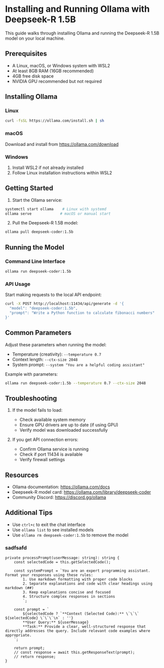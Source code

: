 # Installing and Running Ollama with Deepseek-R 1.5B

This guide walks through installing Ollama and running the Deepseek-R 1.5B model on your local machine.

## Prerequisites

- A Linux, macOS, or Windows system with WSL2
- At least 8GB RAM (16GB recommended)
- 4GB free disk space
- NVIDIA GPU recommended but not required

## Installing Ollama

### Linux
```bash
curl -fsSL https://ollama.com/install.sh | sh
```

### macOS
Download and install from https://ollama.com/download

### Windows
1. Install WSL2 if not already installed
2. Follow Linux installation instructions within WSL2

## Getting Started

1. Start the Ollama service:
```bash
systemctl start ollama    # Linux with systemd
ollama serve             # macOS or manual start
```

2. Pull the Deepseek-R 1.5B model:
```bash
ollama pull deepseek-coder:1.5b
```

## Running the Model

### Command Line Interface
```bash
ollama run deepseek-coder:1.5b
```

### API Usage
Start making requests to the local API endpoint:
```bash
curl -X POST http://localhost:11434/api/generate -d '{
  "model": "deepseek-coder:1.5b",
  "prompt": "Write a Python function to calculate fibonacci numbers"
}'
```

## Common Parameters

Adjust these parameters when running the model:

- Temperature (creativity): `--temperature 0.7`
- Context length: `--ctx-size 2048`
- System prompt: `--system "You are a helpful coding assistant"`

Example with parameters:
```bash
ollama run deepseek-coder:1.5b --temperature 0.7 --ctx-size 2048
```

## Troubleshooting

1. If the model fails to load:
   - Check available system memory
   - Ensure GPU drivers are up to date (if using GPU)
   - Verify model was downloaded successfully

2. If you get API connection errors:
   - Confirm Ollama service is running
   - Check if port 11434 is available
   - Verify firewall settings

## Resources

- Ollama documentation: https://ollama.com/docs
- Deepseek-R model card: https://ollama.com/library/deepseek-coder
- Community Discord: https://discord.gg/ollama

## Additional Tips

- Use `ctrl+c` to exit the chat interface
- Use `ollama list` to see installed models
- Use `ollama rm deepseek-coder:1.5b` to remove the model


### sadfsafd

    private processPrompt(userMessage: string): string {
        const selectedCode = this.getSelectedCode();

        const systemPrompt = `You are an expert programming assistant. Format your responses using these rules:
            1. Use markdown formatting with proper code blocks
            2. Separate explanations and code with clear headings using markdown (##)
            3. Keep explanations concise and focused
            4. Structure complex responses in sections
            `;

        const prompt = `
            ${selectedCode ? `**Context (Selected Code):** \`\`\` ${selectedCode} \`\`\`\n` : ''}
            **User Query:** ${userMessage}
            **Task:** Provide a clear, well-structured response that directly addresses the query. Include relevant code examples where appropriate.
        `;

        return prompt;
        // const response = await this.getResponseText(prompt);
        // return response;
    }


    